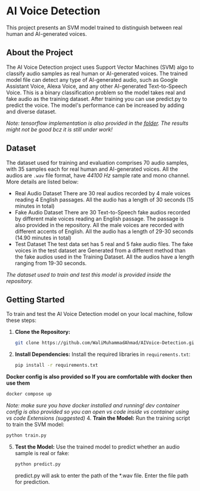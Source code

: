 # AI Voice Detection

This project presents an SVM model trained to distinguish between real human and AI-generated voices.

## About the Project

The AI Voice Detection project uses Support Vector Machines (SVM) algo to classify audio samples as real human or AI-generated voices.
The trained model file can detect any type of AI-generated audio, such as Google Assistant Voice, Alexa Voice, and any other AI-generated Text-to-Speech Voice. 
This is a binary classification problem so the model takes real and fake audio as the training dataset. After training you can use predict.py to predict the voice.
The model's performance can be increased by adding and diverse dataset. 

*Note: *tensorflow implementation is also provided in the [folder](tensorflow/). The results might not be good bcz it is still under work!**

## Dataset

The dataset used for training and evaluation comprises 70 audio samples, with 35 samples each for real human and AI-generated voices.
All the audios are `.wav` file format, have *44100 Hz* sample rate and mono channel. More details are listed below:

- Real Audio Dataset
  There are 30 real audios recorded by 4 male voices reading 4 English passages. All the audio has a length of 30 seconds (15 minutes in total)
- Fake Audio Dataset
  There are 30 Text-to-Speech fake audios recorded by different male voices reading an English passage. The passage is also provided in the repository.
  All the male voices are recorded with different accents of English. All the audio has a length of 29-30 seconds (14.90 minutes in total)
- Test Dataset
  The test data set has 5 real and 5 fake audio files. The fake voices in the test dataset are Generated from a different method than the fake audios used in the Training Dataset. All the audios have a length ranging from 19-30 seconds.
  
*The dataset used to train and test this model is provided inside the repository.*

## Getting Started

To train and test the AI Voice Detection model on your local machine, follow these steps:

1. **Clone the Repository:**
   ```sh
   git clone https://github.com/WaliMuhammadAhmad/AIVoice-Detection.git
   ```

3. **Install Dependencies:**
   Install the required libraries in `requirements.txt`:
   ```sh
   pip install -r requirements.txt
   ```
**Docker config is also provided so If you are comfortable with docker then use them**
```sh
docker compose up
```
*Note: make sure you have docker installed and running!*
*dev container config is also provided so you can open vs code inside vs container using vs code Extensions (suggested)*
4. **Train the Model:**
   Run the training script to train the SVM model:
   ```sh
   python train.py
   ```

5. **Test the Model:**
   Use the trained model to predict whether an audio sample is real or fake:
   ```sh
   python predict.py
   ```
   predict.py will ask to enter the path of the *.wav file. Enter the file path for prediction.




